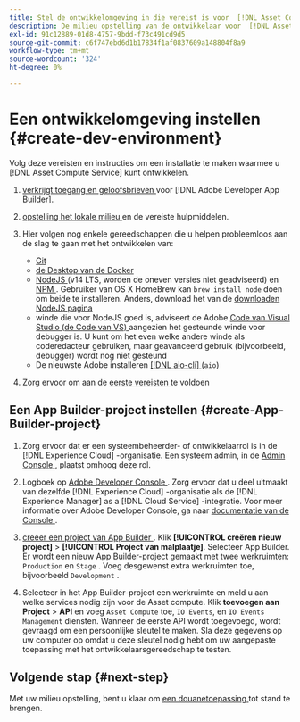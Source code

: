```yaml
---
title: Stel de ontwikkelomgeving in die vereist is voor  [!DNL Asset Compute Service]
description: De milieu opstelling van de ontwikkelaar voor  [!DNL Asset Compute Service]  beginnen en douanecode te creëren te testen.
exl-id: 91c12889-01d8-4757-9bdd-f73c491cd9d5
source-git-commit: c6f747ebd6d1b17834f1af0837609a148804f8a9
workflow-type: tm+mt
source-wordcount: '324'
ht-degree: 0%

---
```


# Een ontwikkelomgeving instellen {#create-dev-environment}

Volg deze vereisten en instructies om een installatie te maken waarmee u [!DNL Asset Compute Service] kunt ontwikkelen.

1. [ verkrijgt toegang en geloofsbrieven ](https://developer.adobe.com/app-builder/docs/getting_started/#acquire-access-and-credentials) voor [!DNL Adobe Developer App Builder].

1. [ opstelling het lokale milieu ](https://developer.adobe.com/app-builder/docs/getting_started/#local-environment-set-up) en de vereiste hulpmiddelen.

1. Hier volgen nog enkele gereedschappen die u helpen probleemloos aan de slag te gaan met het ontwikkelen van:

   * [ Git ](https://git-scm.com/)
   * [ de Desktop van de Docker ](https://www.docker.com/get-started)
   * [ NodeJS ](https://nodejs.org) (v14 LTS, worden de oneven versies niet geadviseerd) en [ NPM ](https://www.npmjs.com). Gebruiker van OS X HomeBrew kan `brew install node` doen om beide te installeren. Anders, download het van de [ downloaden NodeJS pagina ](https://nodejs.org/en/)
   * winde die voor NodeJS goed is, adviseert de Adobe [ Code van Visual Studio (de Code van VS) ](https://code.visualstudio.com) aangezien het gesteunde winde voor debugger is. U kunt om het even welke andere winde als coderedacteur gebruiken, maar geavanceerd gebruik (bijvoorbeeld, debugger) wordt nog niet gesteund
   * De nieuwste Adobe installeren [[!DNL aio-cli] ](https://github.com/adobe/aio-cli) (`aio`)
   <!-- - install using `npm install -g @adobe/aio-cli@7.1.0` -->

1. Zorg ervoor om aan de [ eerste vereisten ](/help/using/understand-extensibility.md#prerequisites-and-provisioning) te voldoen

<!--
>[!NOTE]
>
>For now, use [!DNL Adobe I/O] CLI v7.1.0 of and do not use [!DNL Adobe I/O] CLI v8.
-->

## Een App Builder-project instellen {#create-App-Builder-project}

1. Zorg ervoor dat er een systeembeheerder- of ontwikkelaarrol is in de [!DNL Experience Cloud] -organisatie. Een systeem admin, in de [ Admin Console ](https://adminconsole.adobe.com/overview), plaatst omhoog deze rol.

1. Logboek op [ Adobe Developer Console ](https://developer.adobe.com/console/user/servicesandapis). Zorg ervoor dat u deel uitmaakt van dezelfde [!DNL Experience Cloud] -organisatie als de [!DNL Experience Manager] as a [!DNL Cloud Service] -integratie. Voor meer informatie over Adobe Developer Console, ga naar [ documentatie van de Console ](https://developer.adobe.com/developer-console/docs/guides/).

1. [ creeer een project van App Builder ](https://developer.adobe.com/app-builder/docs/getting_started/first_app/). Klik **[!UICONTROL creëren nieuw project]** > **[!UICONTROL Project van malplaatje]**. Selecteer App Builder. Er wordt een nieuw App Builder-project gemaakt met twee werkruimten: `Production` en `Stage` . Voeg desgewenst extra werkruimten toe, bijvoorbeeld `Development` .

1. Selecteer in het App Builder-project een werkruimte en meld u aan welke services nodig zijn voor de Asset compute. Klik **toevoegen aan Project** > **API** en voeg `Asset Compute` toe, `IO Events`, en `IO Events Management` diensten. Wanneer de eerste API wordt toegevoegd, wordt gevraagd om een persoonlijke sleutel te maken. Sla deze gegevens op uw computer op omdat u deze sleutel nodig hebt om uw aangepaste toepassing met het ontwikkelaarsgereedschap te testen.

## Volgende stap {#next-step}

Met uw milieu opstelling, bent u klaar om [ een douanetoepassing ](develop-custom-application.md) tot stand te brengen.

<!-- More ideas:
 
* Any steps in the beginning that lead to gotchas later should be called out for caution? For example,
  * don't change some defaults initially
  * know risks when deviating from standard path
  * naming conventions to follow
  * Retrieve and format credentials (YAML file details)

TBD: When aio-cli v8 bugs are resolved, update the AIO CLI install command to remove v7.x reference and instruct users to use the latest version. See CQDOC-18346.

-->
